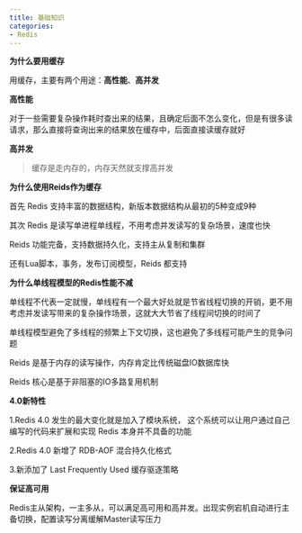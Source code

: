 ```yaml
---
title: 基础知识
categories: 
- Redis
---
```


**为什么要用缓存**

用缓存，主要有两个用途：**高性能**、**高并发**

**高性能**

对于一些需要复杂操作耗时查出来的结果，且确定后面不怎么变化，但是有很多读请求，那么直接将查询出来的结果放在缓存中，后面直接读缓存就好

**高并发**

> 缓存是走内存的，内存天然就支撑高并发

**为什么使用Reids作为缓存**

首先 Redis 支持丰富的数据结构，新版本数据结构从最初的5种变成9种

其次 Redis 是读写单进程单线程，不用考虑并发读写的复杂场景，速度也快

Reids 功能完备，支持数据持久化，支持主从复制和集群

还有Lua脚本，事务，发布订阅模型，Reids 都支持

**为什么单线程模型的Redis性能不减**

单线程不代表一定就慢，单线程有一个最大好处就是节省线程切换的开销，更不用考虑并发读写带来的复杂操作场景，这就大大节省了线程间切换的时间了

单线程模型避免了多线程的频繁上下文切换，这也避免了多线程可能产生的竞争问题

Reids 是基于内存的读写操作，内存肯定比传统磁盘IO数据库快

Reids 核心是基于非阻塞的IO多路复用机制

**4.0新特性**

1.Redis 4.0 发生的最大变化就是加入了模块系统， 这个系统可以让用户通过自己编写的代码来扩展和实现 Redis 本身并不具备的功能

2.Redis 4.0 新增了 RDB-AOF 混合持久化格式

3.新添加了 Last Frequently Used 缓存驱逐策略

**保证高可用**

Redis主从架构，一主多从，可以满足高可用和高并发。出现实例宕机自动进行主备切换，配置读写分离缓解Master读写压力